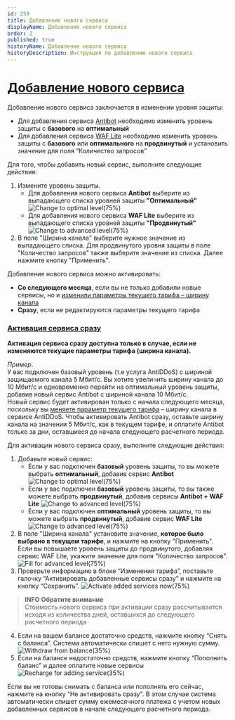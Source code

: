 ```yaml
---
id: 259
title: Добавление нового сервиса
displayName: Добавление нового сервиса
order: 2
published: true
historyName: Добавление нового сервиса
historyDescription: Инструкция по добавлению нового сервиса
---
```


# [Добавление нового сервиса](adding-new-service)

Добавление нового сервиса заключается в изменении уровня защиты:
- Для добавления сервиса [Antibot]([216]) необходимо изменить уровень защиты с **базового** на **оптимальный**
- Для добавления сервиса [WAF Lite]([234]) необходимо изменить уровень защиты с **базового** или **оптимального** на **продвинутый** и установить значение для поля “Количество запросов”

Для того, чтобы добавить новый сервис, выполните следующие действия:
1. Измените уровень защиты.
   - Для добавления нового сервиса **Antibot** выберите из выпадающего списка уровней защиты **"Оптимальный"**
![Change to optimal level(75%)](https://img.solarspace.pro/docs/change-to-optimal-level.jpg "Изменение на оптимальный уровень")
   - Для добавления нового сервиса **WAF Lite** выберите из выпадающего списка уровней защиты **"Продвинутый"**
![Change to advanced level(75%)](https://img.solarspace.pro/docs/change-to-advanced-level.jpg "Изменение на продвинутый уровень")
2. В поле "Ширина канала" выберите нужное значение из выпадающего списка. Для продвинутого уровня защиты в поле "Количество запросов" также выберите значение из списка. Далее нажмите кнопку "Применить".

Добавление нового сервиса можно активировать:
- **Со следующего месяца**, если вы не только добавили новые сервисы, но и [изменили параметры текущего тарифа – ширину канала]([261])
- **Сразу**, если не редактируются параметры текущего тарифа

### [Активация сервиса сразу](activating-service-now)

**Активация сервиса сразу доступна только в случае, если не изменяются текущие параметры тарифа (ширина канала).**

*Пример*.  
   У вас подключен базовый уровень (т.е услуга AntiDDoS) с шириной защищаемого канала 5 Мбит/с. Вы хотите увеличить ширину канала до 10 Мбит/с и одновременно перейти на оптимальный уровень защиты, добавив новый сервис Antibot с шириной канала 10 Мбит/с.  
   Новый сервис будет активирован только с начала следующего месяца, поскольку вы [меняете параметр текущего тарифа]([261]) – ширину канала в сервисе AntiDDoS. Чтобы активировать Antibot сразу, оставьте ширину канала на значении 5 Мбит/с, как в текущем тарифе, и оплатите Antibot только за дни, оставшиеся до начала следующего расчетного периода.

Для активации нового сервиса сразу, выполните следующие действия:
1. Добавьте новый сервис:
   - Если у вас подключен **базовый** уровень защиты, то вы можете выбрать **оптимальный**, добавив сервис **Antibot**
![Change to optimal level(75%)](https://img.solarspace.pro/docs/change-to-optimal-level.jpg "Изменение на оптимальный уровень")
   - Если у вас подключен **базовый** уровень защиты, то вы также можете выбрать **продвинутый**, добавив сервисы **Antibot + WAF Lite**
![Change to advanced level(75%)](https://img.solarspace.pro/docs/change-to-advanced-level.jpg "Изменение на продвинутый уровень")
   - Если у вас подключен **оптимальный** уровень защиты, то вы можете выбрать **продвинутый**, добавив сервис **WAF Lite**
![Change to advanced level(75%)](https://img.solarspace.pro/docs/change-to-advanced-level.jpg "Изменение на продвинутый уровень")  
2. В поле "Ширина канала" установите значение, **которое было выбрано в текущем тарифе**, и нажмите на кнопку "Применить". Если вы повышаете уровень защиты до продвинутого, добавляя сервис WAF Lite, укажите значение для поля "Количество запросов".
![Fill for advanced level(75%)](https://img.solarspace.pro/docs/fill-for-advanced-level.jpg "Заполнение полей для продвинутого уровня") 
3. Проверьте информацию в блоке “Изменения тарифа”, поставьте галочку “Активировать добавленные сервисы сразу” и нажмите на кнопку “Сохранить”.
![Activate added services now(75%)](https://img.solarspace.pro/docs/activate-added-services-now.jpg "Активация добавленных сервисов сразу") 
> **INFO**
> **Обратите внимание**  
> Стоимость нового сервиса при активации сразу рассчитывается исходя из количества дней, оставшихся до следующего расчетного периода
4. Если на вашем балансе достаточно средств, нажмите кнопку “Снять с баланса”. Система автоматически спишет с него нужную сумму.
![Withdraw from balance(35%)](https://img.solarspace.pro/docs/withdraw-from-balance.jpg "Снятие с баланса при добавлении новых сервисов") 
5. Если на балансе недостаточно средств, нажмите кнопку “Пополнить баланс” и далее оплатите новые сервисы
![Recharge for adding service(35%)](https://img.solarspace.pro/docs/recharge-for-adding-service.jpg "Пополнение баланса при добавлении новых сервисов") 

Если вы не готовы снимать с баланса или пополнять его сейчас, нажмите на кнопку “Не активировать сразу". В этом случае система автоматически спишет сумму ежемесячного платежа с учетом новых добавленных сервисов в начале следующего расчетного периода.